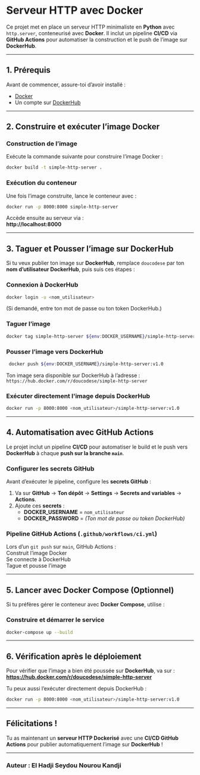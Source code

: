 # Serveur HTTP avec Docker

Ce projet met en place un serveur HTTP minimaliste en **Python** avec `http.server`, conteneurisé avec **Docker**. Il inclut un pipeline **CI/CD** via **GitHub Actions** pour automatiser la construction et le push de l’image sur **DockerHub**.

---

## **1. Prérequis**

Avant de commencer, assure-toi d’avoir installé :

- [Docker](https://www.docker.com/get-started)
- Un compte sur [DockerHub](https://hub.docker.com/)

---

## **2. Construire et exécuter l’image Docker**

### **Construction de l’image**

Exécute la commande suivante pour construire l’image Docker :

```sh
docker build -t simple-http-server .
```

### **Exécution du conteneur**

Une fois l’image construite, lance le conteneur avec :

```sh
docker run -p 8000:8000 simple-http-server
```

Accède ensuite au serveur via :  
 **http://localhost:8000**

---

## **3. Taguer et Pousser l’image sur DockerHub**

Si tu veux publier ton image sur **DockerHub**, remplace `doucodese` par ton **nom d’utilisateur DockerHub**, puis suis ces étapes :

### **Connexion à DockerHub**

```sh
docker login -u <nom_utilisateur>
```

(Si demandé, entre ton mot de passe ou ton token DockerHub.)

### **Taguer l’image**

```sh
docker tag simple-http-server ${env:DOCKER_USERNAME}/simple-http-server:v1
```

### **Pousser l’image vers DockerHub**

```sh
 docker push ${env:DOCKER_USERNAME}/simple-http-server:v1.0
```

Ton image sera disponible sur DockerHub à l’adresse :  
 `https://hub.docker.com/r/doucodese/simple-http-server`

### **Exécuter directement l'image depuis DockerHub**

```sh
docker run -p 8000:8000 <nom_utilisateur>/simple-http-server:v1.0
```

---

## **4. Automatisation avec GitHub Actions**

Le projet inclut un pipeline **CI/CD** pour automatiser le build et le push vers **DockerHub** à chaque **push sur la branche `main`**.

### **Configurer les secrets GitHub**

Avant d’exécuter le pipeline, configure les **secrets GitHub** :

1. Va sur **GitHub** → **Ton dépôt** → **Settings** → **Secrets and variables** → **Actions**.
2. Ajoute ces **secrets** :
   - **DOCKER_USERNAME** = `nom_utilisateur`
   - **DOCKER_PASSWORD** = _(Ton mot de passe ou token DockerHub)_

### **Pipeline GitHub Actions (`.github/workflows/ci.yml`)**

Lors d’un `git push` sur `main`, GitHub Actions :  
 Construit l’image Docker  
 Se connecte à DockerHub  
 Tague et pousse l’image

---

## **5. Lancer avec Docker Compose (Optionnel)**

Si tu préfères gérer le conteneur avec **Docker Compose**, utilise :

### **Construire et démarrer le service**

```sh
docker-compose up --build
```

---

## **6. Vérification après le déploiement**

Pour vérifier que l’image a bien été poussée sur **DockerHub**, va sur :  
 **https://hub.docker.com/r/doucodese/simple-http-server**

Tu peux aussi l’exécuter directement depuis DockerHub :

```sh
docker run -p 8000:8000 <nom_utilisateur>/simple-http-server:v1.0
```

---

## **Félicitations !**

Tu as maintenant un **serveur HTTP Dockerisé** avec une **CI/CD GitHub Actions** pour publier automatiquement l’image sur **DockerHub** !

---

### Auteur : **El Hadji Seydou Nourou Kandji**
